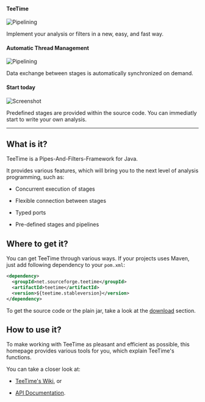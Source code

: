 #### TeeTime

![Pipelining](images/carousel1.png)

Implement your analysis or filters in a new, easy, and fast way.

#### Automatic Thread Management

![Pipelining](images/carousel2.png)

Data exchange between stages is automatically synchronized on demand. 

#### Start today

![Screenshot](images/carousel3.png)

Predefined stages are provided within the source code. You can immediatly start to write your own analysis.

---


## What is it?

TeeTime is a Pipes-And-Filters-Framework for Java.
	
It provides various features, which will bring you to the next level of analysis programming, such as:
		
- Concurrent execution of stages
		
- Flexible connection between stages
		
- Typed ports
		
- Pre-defined stages and pipelines

## Where to get it?

You can get TeeTime through various ways. If your projects uses Maven, just add following dependency to your ``pom.xml``:

```xml
<dependency>
  <groupId>net.sourceforge.teetime</groupId>
  <artifactId>teetime</artifactId>
  <version>${teetime.stableversion}</version>
</dependency>
```

To get the source code or the plain jar, take a look at the [download](download.html) section.

## How to use it?

To make working with TeeTime as pleasant and efficient as possible, this homepage provides various tools for you, which explain TeeTime's functions.

You can take a closer look at:

- [TeeTime's Wiki](wiki/), or 

- [API Documentation](stabledocs/index.html). 

	 